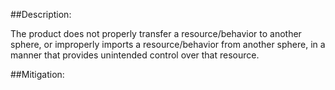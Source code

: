 ##Description:

The product does not properly transfer a resource/behavior to another sphere, or improperly imports a resource/behavior from another sphere, in a manner that provides unintended control over that resource.



##Mitigation:
